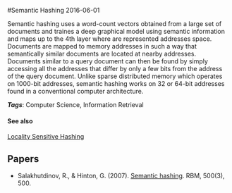 
#Semantic Hashing
2016-06-01

Semantic hashing uses a word-count vectors obtained from a large set of documents and traines a deep graphical model using semantic information and maps up to the 4th layer where are represented addresses space.
Documents are mapped to memory addresses in such a way that semantically similar documents are located at nearby addresses. Documents similar to a query document can then be found by simply accessing all the addresses that differ by only a few bits from the address of the query document. Unlike sparse distributed memory which operates on 1000-bit addresses, semantic hashing works on 32 or 64-bit addresses found in a conventional computer architecture.

***Tags***: Computer Science, Information Retrieval

#### See also
[Locality Sensitive Hashing](/locality_sensitive_hashing)
## Papers
* Salakhutdinov, R., & Hinton, G. (2007). [Semantic hashing](). RBM, 500(3), 500.


